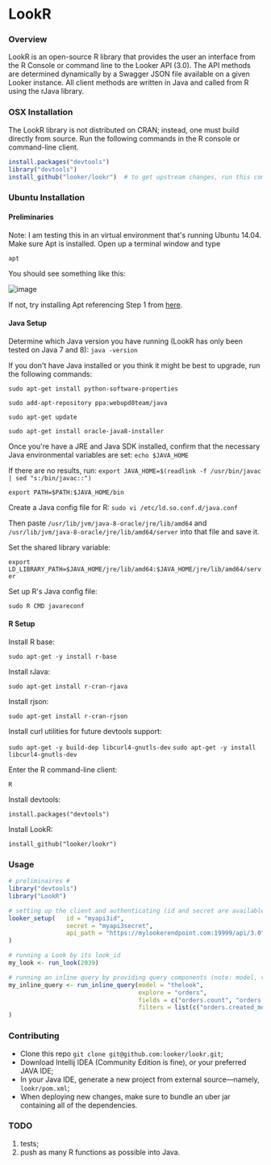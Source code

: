 # LookR
### Overview
LookR is an open-source R library that provides the user an interface from the R Console or command line to the Looker API (3.0). The API methods are determined dynamically by a Swagger JSON file available on a given Looker instance. All client methods are written in Java and called from R using the rJava library.


### OSX Installation

The LookR library is not distributed on CRAN; instead, one must build directly from source. Run the following commands in the R console or command-line client.

```R
install.packages("devtools")
library("devtools")
install_github("looker/lookr")	# to get upstream changes, run this command periodically
```
### Ubuntu Installation

#### Preliminaries
Note: I am testing this in an virtual environment that's running Ubuntu 14.04. Make sure Apt is installed. Open up a terminal window and type

`apt`

You should see something like this:

![image](https://cloud.githubusercontent.com/assets/2467394/14268697/ecba665a-fa92-11e5-8128-38a7edfd1326.png)

If not, try installing Apt referencing Step 1 from [here](https://www.digitalocean.com/community/tutorials/how-to-set-up-r-on-ubuntu-14-04).

#### Java Setup
Determine which Java version you have running (LookR has only been tested on Java 7 and 8):
`java -version`

If you don't have Java installed or you think it might be best to upgrade, run the following commands:

`sudo apt-get install python-software-properties`

`sudo add-apt-repository ppa:webupd8team/java`

`sudo apt-get update`

`sudo apt-get install oracle-java8-installer`

Once you're have a JRE and Java SDK installed, confirm that the necessary Java environmental variables are set:
`echo $JAVA_HOME`

If there are no results, run:
`export JAVA_HOME=$(readlink -f /usr/bin/javac | sed "s:/bin/javac::")`

`export PATH=$PATH:$JAVA_HOME/bin`

Create a Java config file for R:
`sudo vi /etc/ld.so.conf.d/java.conf`

Then paste `/usr/lib/jvm/java-8-oracle/jre/lib/amd64` and `/usr/lib/jvm/java-8-oracle/jre/lib/amd64/server` into that file and save it.

Set the shared library variable:

`export LD_LIBRARY_PATH=$JAVA_HOME/jre/lib/amd64:$JAVA_HOME/jre/lib/amd64/server`

Set up R's Java config file:

`sudo R CMD javareconf`

#### R Setup
Install R base:

`sudo apt-get -y install r-base`

Install rJava:

`sudo apt-get install r-cran-rjava`

Install rjson:

`sudo apt-get install r-cran-rjson`

Install curl utilities for future devtools support:

`sudo apt-get -y build-dep libcurl4-gnutls-dev`
`sudo apt-get -y install libcurl4-gnutls-dev`

Enter the R command-line client:

`R`

Install devtools:

`install.packages("devtools")`

Install LookR:

`install_github("looker/lookr")`


### Usage
```R
# preliminaires #
library("devtools")
library("LookR")

# setting up the client and authenticating (id and secret are available on your Looker instance)
looker_setup(	id = "myapi3id",
				secret = "myapi3secret",
				api_path = "https://mylookerendpoint.com:19999/api/3.0"
)

# running a Look by its look_id
my_look <- run_look(2039)

# running an inline query by providing query components (note: model, view, and fields are required parameters)
my_inline_query <- run_inline_query(model = "thelook",
									explore = "orders", 
									fields = c("orders.count", "orders.created_month")
									filters = list(c("orders.created_month", "90 days"), c("orders.status", "complete"))
)
```
### Contributing
- Clone this repo `git clone git@github.com:looker/lookr.git`;
- Download Intellij IDEA (Community Edition is fine), or your preferred JAVA IDE;
- In your Java IDE, generate a new project from external source—namely, `lookr/pom.xml`;
- When deploying new changes, make sure to bundle an uber jar containing all of the dependencies.

### TODO
1. tests;
2. push as many R functions as possible into Java.
